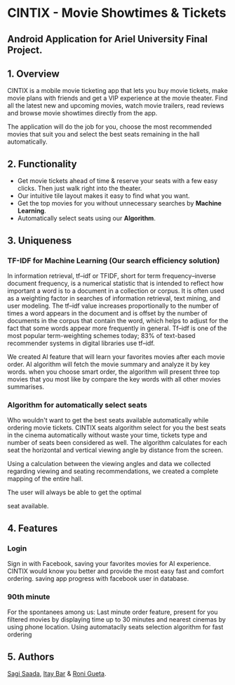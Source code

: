 # CINTIX - Movie Showtimes & Tickets
## Android Application for Ariel University Final Project.

## 1. Overview
CINTIX is a mobile movie ticketing app that lets you buy movie tickets, make movie plans with friends and get a VIP experience at the movie theater. Find all the latest new and upcoming movies, watch movie trailers, read reviews and browse movie showtimes directly from the app. 

The application will do the job for you, choose the most recommended movies that suit you and select the best seats remaining in the hall automatically.

## 2. Functionality
- Get movie tickets ahead of time & reserve your seats with a few easy clicks. Then just walk right into the theater.
- Our intuitive tile layout makes it easy to find what you want.
- Get the top movies for you without unnecessary searches by **Machine Learning**.
- Automatically select seats using our **Algorithm**.

## 3. Uniqueness
### TF-IDF for Machine Learning (Our search efficiency solution)
In information retrieval, tf–idf or TFIDF, short for term frequency–inverse document frequency, is a numerical statistic that is intended to reflect how important a word is to a document in a collection or corpus. It is often used as a weighting factor in searches of information retrieval, text mining, and user modeling. The tf–idf value increases proportionally to the number of times a word appears in the document and is offset by the number of documents in the corpus that contain the word, which helps to adjust for the fact that some words appear more frequently in general. Tf–idf is one of the most popular term-weighting schemes today; 83% of text-based recommender systems in digital libraries use tf–idf.

We created Al feature that will learn your favorites movies after each movie order.
AI algorithm will fetch the movie summary and analyze it by key words. when you choose smart order, the algorithm will present three top movies that you most like by compare the key words with all other movies summarises.


### Algorithm for automatically select seats
Who wouldn't want to get the best seats available automatically while ordering movie tickets.
CINTIX seats algorithm select for you the best seats in the cinema automatically without waste your time,  tickets type and number of seats been considered as well.
The algorithm calculates for each seat the horizontal and vertical viewing angle  by distance from the screen.

Using a calculation between the viewing angles and data we collected regarding viewing and seating recommendations, we created a complete mapping of the entire hall.

The user will always be able to get the optimal 

seat available.

## 4. Features
### Login
Sign in with Facebook, saving your favorites movies for AI experience.
CINTIX would know you better and provide the most easy fast and comfort ordering.
saving app progress with facebook user in database.


### 90th minute
For the spontanees among us:
Last minute order feature, present for you filtered movies by displaying time up to 30 minutes and nearest cinemas by using phone location. 
Using automataclly seats selection algorithm for fast ordering


## 5. Authors
[Sagi Saada](https://github.com/sagikandleker), [Itay Bar](https://github.com/iby1812) & [Roni Gueta](https://github.com/ronigu24).
